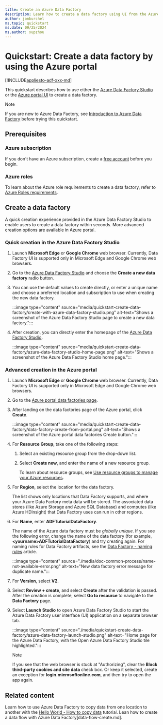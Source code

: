 ```yaml
---
title: Create an Azure Data Factory
description: Learn how to create a data factory using UI from the Azure portal.
author: jonburchel
ms.topic: quickstart
ms.date: 09/25/2024
ms.author: xupzhou
---
```


# Quickstart: Create a data factory by using the Azure portal

[!INCLUDE[appliesto-adf-xxx-md](includes/appliesto-adf-xxx-md.md)]

This quickstart describes how to use either the [Azure Data Factory Studio](https://adf.azure.com) or the [Azure portal UI](https://portal.azure.com) to create a data factory.

> [!NOTE]
> If you are new to Azure Data Factory, see [Introduction to Azure Data Factory](introduction.md) before trying this quickstart. 

## Prerequisites

### Azure subscription

If you don't have an Azure subscription, create a [free account](https://azure.microsoft.com/free/) before you begin.

### Azure roles

To learn about the Azure role requirements to create a data factory, refer to [Azure Roles requirements](quickstart-create-data-factory-dot-net.md?#azure-roles).

## Create a data factory

A quick creation experience provided in the Azure Data Factory Studio to enable users to create a data factory within seconds. More advanced creation options are available in Azure portal.

### Quick creation in the Azure Data Factory Studio

1. Launch **Microsoft Edge** or **Google Chrome** web browser. Currently, Data Factory UI is supported only in Microsoft Edge and Google Chrome web browsers.
1. Go to the [Azure Data Factory Studio](https://adf.azure.com) and choose the **Create a new data factory** radio button.
1. You can use the default values to create directly, or enter a unique name and choose a preferred location and subscription to use when creating the new data factory.
   
   :::image type="content" source="media/quickstart-create-data-factory/create-with-azure-data-factory-studio.png" alt-text="Shows a screenshot of the Azure Data Factory Studio page to create a new data factory.":::

1. After creation, you can directly enter the homepage of the [Azure Data Factory Studio](https://adf.azure.com).

   :::image type="content" source="media/quickstart-create-data-factory/azure-data-factory-studio-home-page.png" alt-text="Shows a screenshot of the Azure Data Factory Studio home page.":::

### Advanced creation in the Azure portal

1. Launch **Microsoft Edge** or **Google Chrome** web browser. Currently, Data Factory UI is supported only in Microsoft Edge and Google Chrome web browsers.
1. Go to the [Azure portal data factories page](https://portal.azure.com/#browse/Microsoft.DataFactory%2FdataFactories). 
1. After landing on the data factories page of the Azure portal, click **Create**.

   :::image type="content" source="media/quickstart-create-data-factory/data-factory-create-from-portal.png" alt-text="Shows a screenshot of the Azure portal data factories Create button.":::

1. For **Resource Group**, take one of the following steps:
   1. Select an existing resource group from the drop-down list.
   1. Select **Create new**, and enter the name of a new resource group.
   
      To learn about resource groups, see [Use resource groups to manage your Azure resources](../azure-resource-manager/management/overview.md). 

1. For **Region**, select the location for the data factory.

   The list shows only locations that Data Factory supports, and where your Azure Data Factory meta data will be stored. The associated data stores (like Azure Storage and Azure SQL Database) and computes (like Azure HDInsight) that Data Factory uses can run in other regions.
 
1. For **Name**, enter **ADFTutorialDataFactory**.
   
   The name of the Azure data factory must be *globally unique*. If you see the following error, change the name of the data factory (for example, **&lt;yourname&gt;ADFTutorialDataFactory**) and try creating again. For naming rules for Data Factory artifacts, see the [Data Factory - naming rules](naming-rules.md) article.

   :::image type="content" source="./media/doc-common-process/name-not-available-error.png" alt-text="New data factory error message for duplicate name.":::

1. For **Version**, select **V2**.

1. Select **Review + create**, and select **Create** after the validation is passed. After the creation is complete, select **Go to resource** to navigate to the **Data Factory** page. 

1. Select **Launch Studio** to open Azure Data Factory Studio to start the Azure Data Factory user interface (UI) application on a separate browser tab.
   
   :::image type="content" source="./media/quickstart-create-data-factory/azure-data-factory-launch-studio.png" alt-text="Home page for the Azure Data Factory, with the Open Azure Data Factory Studio tile highlighted.":::
   
   > [!NOTE]
   > If you see that the web browser is stuck at "Authorizing", clear the **Block third-party cookies and site data** check box. Or keep it selected, create an exception for **login.microsoftonline.com**, and then try to open the app again.

## Related content
Learn how to use Azure Data Factory to copy data from one location to another with the [Hello World - How to copy data](quickstart-hello-world-copy-data-tool.md) tutorial.
Lean how to create a data flow with Azure Data Factory[data-flow-create.md].
